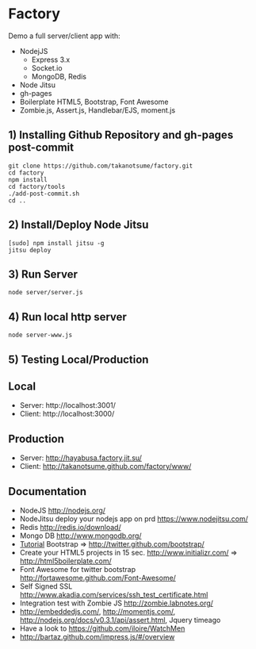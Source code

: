 Factory
=======

Demo a full server/client app with:
- NodejJS
  - Express 3.x
  - Socket.io
  - MongoDB, Redis
- Node Jitsu
- gh-pages
- Boilerplate HTML5, Bootstrap, Font Awesome
- Zombie.js, Assert.js, Handlebar/EJS, moment.js

## 1) Installing Github Repository and gh-pages post-commit
``` shell
git clone https://github.com/takanotsume/factory.git
cd factory
npm install
cd factory/tools
./add-post-commit.sh
cd ..
```

## 2) Install/Deploy Node Jitsu
``` shell
[sudo] npm install jitsu -g
jitsu deploy
```

## 3) Run Server
``` shell
node server/server.js
```

## 4) Run local http server
``` shell
node server-www.js
```

## 5) Testing Local/Production
Local
---
  - Server: http://localhost:3001/
  - Client: http://localhost:3000/
  
Production
---
  - Server: http://hayabusa.factory.jit.su/
  - Client: http://takanotsume.github.com/factory/www/

Documentation
---
  - NodeJS http://nodejs.org/
  - NodeJitsu deploy your nodejs app on prd https://www.nodejitsu.com/
  - Redis http://redis.io/download/
  - Mongo DB http://www.mongodb.org/
  - [Tutorial](http://www.siteduzero.com/informatique/tutoriels/bootstrap-de-twitter-un-kit-css-et-plus) Bootstrap => http://twitter.github.com/bootstrap/
  - Create your HTML5 projects in 15 sec. http://www.initializr.com/ => http://html5boilerplate.com/
  - Font Awesome for twitter bootstrap http://fortawesome.github.com/Font-Awesome/
  - Self Signed SSL http://www.akadia.com/services/ssh_test_certificate.html
  - Integration test with Zombie JS http://zombie.labnotes.org/
  - http://embeddedjs.com/, http://momentjs.com/, http://nodejs.org/docs/v0.3.1/api/assert.html, Jquery timeago
  - Have a look to https://github.com/iloire/WatchMen
  - http://bartaz.github.com/impress.js/#/overview
